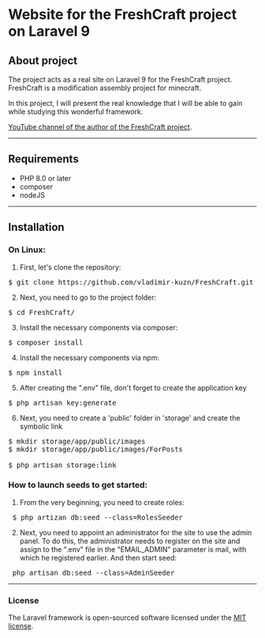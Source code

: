 # Website for the FreshCraft project on Laravel 9
## About project

The project acts as a real site on Laravel 9 for the FreshCraft project. FreshCraft is a modification assembly project for minecraft. 

In this project, I will present the real knowledge that I will be able to gain while studying this wonderful framework.

[YouTube channel of the author of the FreshCraft project](https://www.youtube.com/channel/UCvbAKuWO0fOGxQ1mCBFAhzg).

---

## Requirements

- PHP 8.0 or later
- composer
- nodeJS

---

## Installation

### On Linux:

1. First, let's clone the repository:

<pre>$ git clone https://github.com/vladimir-kuzn/FreshCraft.git</pre>

2. Next, you need to go to the project folder:

<pre>$ cd FreshCraft/</pre>
3. Install the necessary components via composer:

<pre>$ composer install</pre>

4. Install the necessary components via npm:

<pre>$ npm install</pre>

5. After creating the ".env" file, don't forget to create the application key

<pre>$ php artisan key:generate</pre>

6. Next, you need to create a 'public' folder in 'storage' and create the symbolic link

<pre>
$ mkdir storage/app/public/images
$ mkdir storage/app/public/images/ForPosts

$ php artisan storage:link
</pre>

### How to launch seeds to get started:

1. From the very beginning, you need to create roles:

<pre> $ php artizan db:seed --class=RolesSeeder </pre>

2. Next, you need to appoint an administrator for the site to use the admin panel. 
To do this, the administrator needs to register on the site and assign to the ".env" file in the "EMAIL_ADMIN" parameter is mail, with which he registered earlier.
And then start seed:

<pre> php artisan db:seed --class=AdminSeeder </pre>

---

### License

The Laravel framework is open-sourced software licensed under the [MIT license](https://opensource.org/licenses/MIT).
